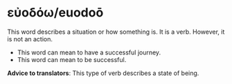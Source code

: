 # εὐοδόω/euodoō
This word describes a situation or how something is. It is a verb. However, it is not an action.
* This word can mean to have a successful journey.
* This word can mean to be successful.

**Advice to translators**: This type of verb describes a state of being.
